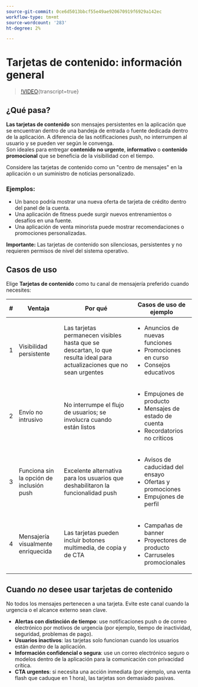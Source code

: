 ```yaml
---
source-git-commit: 0ce6d5013bbcf55e49ae920670919f6929a142ec
workflow-type: tm+mt
source-wordcount: '283'
ht-degree: 2%

---
```

# Tarjetas de contenido: información general

>[!VIDEO](https://video.tv.adobe.com/v/3458224/?learn=on&enablevpops){transcript=true}

## ¿Qué pasa?

**Las tarjetas de contenido** son mensajes persistentes en la aplicación que se encuentran dentro de una bandeja de entrada o fuente dedicada dentro de la aplicación. A diferencia de las notificaciones push, no interrumpen al usuario y se pueden ver según le convenga.\
Son ideales para entregar **contenido no urgente**, **informativo** o **contenido promocional** que se beneficia de la visibilidad con el tiempo.

Considere las tarjetas de contenido como un &quot;centro de mensajes&quot; en la aplicación o un suministro de noticias personalizado.

### Ejemplos:

- Un banco podría mostrar una nueva oferta de tarjeta de crédito dentro del panel de la cuenta.
- Una aplicación de fitness puede surgir nuevos entrenamientos o desafíos en una fuente.
- Una aplicación de venta minorista puede mostrar recomendaciones o promociones personalizadas.

**Importante:** Las tarjetas de contenido son silenciosas, persistentes y no requieren permisos de nivel del sistema operativo.

## Casos de uso

Elige **Tarjetas de contenido** como tu canal de mensajería preferido cuando necesites:

| # | Ventaja | Por qué | Casos de uso de ejemplo |
|---|---------|-----|-------------------|
| 1 | Visibilidad persistente | Las tarjetas permanecen visibles hasta que se descartan, lo que resulta ideal para actualizaciones que no sean urgentes | <ul><li>Anuncios de nuevas funciones</li><li>Promociones en curso</li><li>Consejos educativos</li></ul> |
| 2 | Envío no intrusivo | No interrumpe el flujo de usuarios; se involucra cuando están listos | <ul><li>Empujones de producto</li><li>Mensajes de estado de cuenta</li><li>Recordatorios no críticos</li></ul> |
| 3 | Funciona sin la opción de inclusión push | Excelente alternativa para los usuarios que deshabilitaron la funcionalidad push | <ul><li>Avisos de caducidad del ensayo</li><li>Ofertas y promociones</li><li>Empujones de perfil</li></ul> |
| 4 | Mensajería visualmente enriquecida | Las tarjetas pueden incluir botones multimedia, de copia y de CTA | <ul><li>Campañas de banner</li><li>Proyectores de producto</li><li>Carruseles promocionales</li></ul> |

## Cuando *no* desee usar tarjetas de contenido

No todos los mensajes pertenecen a una tarjeta. Evite este canal cuando la urgencia o el alcance externo sean clave.

- **Alertas con distinción de tiempo**: use notificaciones push o de correo electrónico por motivos de urgencia (por ejemplo, tiempo de inactividad, seguridad, problemas de pago).
- **Usuarios inactivos**: las tarjetas solo funcionan cuando los usuarios están *dentro* de la aplicación.
- **Información confidencial o segura**: use un correo electrónico seguro o modelos dentro de la aplicación para la comunicación con privacidad crítica.
- **CTA urgentes**: si necesita una acción inmediata (por ejemplo, una venta flash que caduque en 1 hora), las tarjetas son demasiado pasivas.

